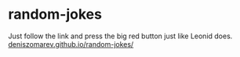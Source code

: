 # random-jokes
Just follow the link and press the big red button just like Leonid does.
[deniszomarev.github.io/random-jokes/](https://deniszomarev.github.io/random-jokes/)

